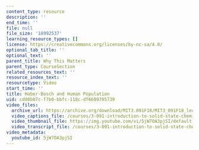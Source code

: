 ```yaml
---
content_type: resource
description: ''
end_time: ''
file: null
file_size: '18992537'
learning_resource_types: []
license: https://creativecommons.org/licenses/by-nc-sa/4.0/
optional_tab_title: ''
optional_text: ''
parent_title: Why This Matters
parent_type: CourseSection
related_resources_text: ''
resource_index_text: ''
resourcetype: Video
start_time: ''
title: Haber-Bosch and Human Population
uid: cd00b07c-f7b0-bbfc-118c-df6609705739
video_files:
  archive_url: https://archive.org/download/MIT3.091F18/MIT3_091F18_lec02_wtm_300k.mp4
  video_captions_file: /courses/3-091-introduction-to-solid-state-chemistry-fall-2018/5jW7OA3pjSI_captions.webvtt
  video_thumbnail_file: https://img.youtube.com/vi/5jW7OA3pjSI/default.jpg
  video_transcript_file: /courses/3-091-introduction-to-solid-state-chemistry-fall-2018/5jW7OA3pjSI_transcript.pdf
video_metadata:
  youtube_id: 5jW7OA3pjSI
---
```

